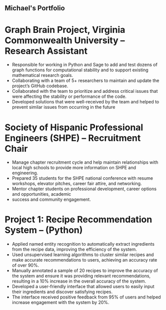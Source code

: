 ## Michael's Portfolio

# Graph Brain Project, Virginia Commonwealth University – Research Assistant 			                     
*	Responsible for working in Python and Sage to add and test dozens of graph functions for 
  computational stability and to support existing mathematical research goals.
*	Collaborating with a team of 5+ researchers to maintain and update the project’s GitHub codebase.
*	Collaborated with the team to prioritize and address critical issues that were affecting the stability or 
  performance of the code.
*	Developed solutions that were well-received by the team and helped to prevent similar issues from 
  occurring in the future
  
# Society of Hispanic Professional Engineers (SHPE) – Recruitment Chair                      			      
*	Manage chapter recruitment cycle and help maintain relationships with local high schools to 
  provide more information on SHPE and engineering. 
*	Prepared 35 students for the SHPE national conference with resume workshops, elevator pitches, 
  career fair attire, and networking. 
*	Mentor chapter students on professional development, career options and opportunities, academic 
*	success and community engagement.

# Project 1: Recipe Recommendation System – (Python)			          					   	                             
*	Applied named entity recognition to automatically extract ingredients from the recipe data, 
  improving the efficiency of the system.
*	Used unsupervised learning algorithms to cluster similar recipes and make accurate recommendations 
  to users, achieving an accuracy rate of over 90%.
*	Manually annotated a sample of 20 recipes to improve the accuracy of the system and ensure it was 
  providing relevant recommendations, resulting in a 10% increase in the overall accuracy of the system. 
*	Developed a user-friendly interface that allowed users to easily input their ingredients and discover 
  satisfying recipes. 
*	The interface received positive feedback from 95% of users and helped increase 
  engagement with the system by 20%.








